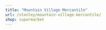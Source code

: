 ```yaml
---
title: "Mountain Village Mercantile"
url: /stanley/mountain-village-mercantile/
shop: supermarket
---
```

